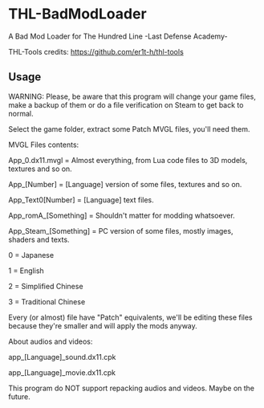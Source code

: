 # THL-BadModLoader
A Bad Mod Loader for The Hundred Line -Last Defense Academy-

THL-Tools credits: https://github.com/er1t-h/thl-tools

## Usage
WARNING: Please, be aware that this program will change your game files, make a backup of them or do a file verification on Steam to get back to normal.

Select the game folder, extract some Patch MVGL files, you'll need them.

MVGL Files contents:


App_0.dx11.mvgl = Almost everything, from Lua code files to 3D models, textures and so on.

App_[Number] = [Language] version of some files, textures and so on.

App_Text0[Number] = [Language] text files.

App_romA_[Something] = Shouldn't matter for modding whatsoever.

App_Steam_[Something] = PC version of some files, mostly images, shaders and texts.




0 = Japanese

1 = English

2 = Simplified Chinese

3 = Traditional Chinese



Every (or almost) file have "Patch" equivalents, we'll be editing these files because they're smaller and will apply the mods anyway.

About audios and videos:

app_[Language]_sound.dx11.cpk

app_[Language]_movie.dx11.cpk


This program do NOT support repacking audios and videos. Maybe on the future.
